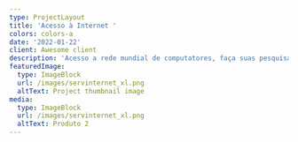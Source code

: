 ```yaml
---
type: ProjectLayout
title: 'Acesso à Internet '
colors: colors-a
date: '2022-01-22'
client: Awesome client
description: 'Acesso a rede mundial de computatores, faça suas pesquisas, estudos e etc.'
featuredImage:
  type: ImageBlock
  url: /images/servinternet_xl.png
  altText: Project thumbnail image
media:
  type: ImageBlock
  url: /images/servinternet_xl.png
  altText: Produto 2
---
```

